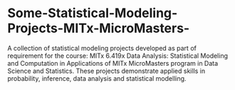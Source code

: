 # Some-Statistical-Modeling-Projects-MITx-MicroMasters-
A collection of statistical modeling projects developed as part of requirement for the course: MITx 6.419x
Data Analysis: Statistical Modeling and Computation in Applications of MITx MicroMasters program in Data Science and Statistics. These projects demonstrate applied skills in probability, inference, data analysis and statistical modelling.
